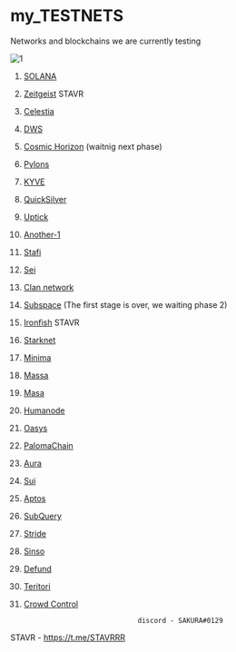 # my_TESTNETS
Networks and blockchains we are currently testing


![1](https://user-images.githubusercontent.com/44331529/171047163-1b64412a-a60c-4e6a-9a97-e036dfcf8be5.png)



1. [SOLANA](https://www.validators.app/?q=9GMmVYJBw5Cj58P8QtXtesyQUtA9GyecPb6kCki7QSo5&network=testnet&order=&refresh=&commit=Search)
2. [Zeitgeist](https://telemetry.polkadot.io/#list/0xb90cd3a37b4793c6494b78962986f4f6ed3ec2eda91a6b84fd8457d24f606b9c) STAVR
3. [Celestia](https://celestia.explorers.guru/validator/celestiavaloper1lv6254w0xz7t3qsgsueag7eexrdj9rpwg5uyer)
4. [DWS](https://dws.explorers.guru/validator/dewebvaloper12wjeysnjx264gs264q4sp5khsffpewpassjplh)
5. [Cosmic Horizon](https://coho.explorers.guru/validator/cohovaloper1mrr2tj92fqv0wgzlhwyet8e23l84h0u0hrr4tj) (waitnig next phase)
6. [Pylons](https://pylons.explorers.guru/validator/pylovaloper16sttxsupvxyv8g2m8xejntxw4eukqqt77tflhh)
7. [KYVE](https://kyve.explorers.guru/validator/kyvevaloper162ydfdt3j34cx9ndrajfsjxcf5e2hfuxjm49rd)
8. [QuickSilver](https://quicksilver.explorers.guru/validator/quickvaloper10hmn0sc656hd9du5483rkeelu9r7lkusu0yay8)
9. [Uptick](https://explorer.testnet.uptick.network/uptick-network-testnet/staking/uptickvaloper1n9urj4d6mngtuhpfysdxu7nq72e8830wkx5mug)
10. [Another-1](https://test-anone.zenscan.io/validator.php?addr=onevaloper13nlxz82s78xkf803ygc4yclg9cc6we6aw60079)
11. [Stafi](https://testnet-explorer.stafihub.io/stafi-hub-testnet/staking/stafivaloper1auwyy6qm6slxfg5uy7cl5th9s8juapnv6rap32)
12. [Sei](https://sei.explorers.guru/validator/seivaloper1kxnf4n0yjjyhjx0n7mkwzkx68agjt0m3gu97uh)
13. [Clan network](https://testnet.explorer.testnet.run/Clan%20Network/staking/clanvaloper1hzln3x9ve6s23ga7vtvrtfkxd2ac9duqf3e3ct)
14. [Subspace](https://telemetry.subspace.network/#list/0x9ee86eefc3cc61c71a7751bba7f25e442da2512f408e6286153b3ccc055dccf0) (The first stage is over, we waiting phase 2)
15. [Ironfish](https://testnet.ironfish.network/leaderboard) STAVR
16. [Starknet](https://discord.com/channels/793094838509764618/956557041336455290/980346285309710367)
17. [Minima](https://github.com/obajay/my_TESTNETS/blob/main/README.md)
18. [Massa](https://github.com/obajay/my_TESTNETS/blob/main/README.md)
19. [Masa](https://github.com/obajay/my_TESTNETS/blob/main/README.md)
20. [Humanode](https://github.com/obajay/my_TESTNETS/blob/main/README.md)
21. [Oasys](https://github.com/obajay/my_TESTNETS/blob/main/README.md)
22. [PalomaChain](https://paloma.explorers.guru/validator/palomavaloper14adf9qvjud980swgsjafmtx8d4js7njs2ffgkd)
23. [Aura](https://euphoria.aurascan.io/validators/auravaloper1f4p75whmt2my5y0xs5zdzwvrzzf0e2jputw2my)
24. [Sui](https://github.com/obajay/my_TESTNETS/blob/main/README.md)
25. [Aptos](https://github.com/obajay/my_TESTNETS/blob/main/README.md)
26. [SubQuery](https://github.com/obajay/my_TESTNETS/blob/main/README.md)
27. [Stride](https://poolparty.stride.zone/STRIDE/staking/stridevaloper1n94ndmxqf7vke553lr3ewwt4edtc4g6mdyx9qn)
28. [Sinso](https://testnet.whitelist.vip/)
29. [Defund](https://defund.explorers.guru/validator/defundvaloper14wa33x0sssc6et3e2js08fhxe75evcpdalpe5z)
30. [Teritori](https://github.com/obajay/my_TESTNETS/blob/main/README.md)
31. [Crowd Control](https://github.com/obajay/my_TESTNETS/blob/main/README.md)

                                    discord - SAKURA#0129

  STAVR - https://t.me/STAVRRR


